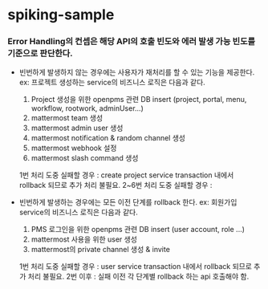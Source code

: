 # spiking-sample
### Error Handling의 컨셉은 해당 API의 호출 빈도와 에러 발생 가능 빈도를 기준으로 판단한다.

- 빈번하게 발생하지 않는 경우에는 사용자가 재처리를 할 수 있는 기능을 제공한다. 
    ex: 프로젝트 생성하는 service의 비즈니스 로직은 다음과 같다.
    1. Project 생성을 위한 openpms 관련 DB insert (project, portal, menu, workflow, rootwork, adminUser...)
    2. mattermost team 생성
    3. mattermost admin user 생성
    4. mattermost notification & random channel 생성
    5. mattermost webhook 설정
    6. mattermost slash command 생성 
    
    1번 처리 도중 실패할 경우 : create project service transaction 내에서 rollback 되므로 추가 처리 불필요.
    2~6번 처리 도중 실패할 경우 : 
    
    
    
    
- 빈번하게 발생하는 경우에는 모든 이전 단계를 rollback 한다.
    ex: 회원가입 service의 비즈니스 로직은 다음과 같다.
    1. PMS 로그인을 위한 openpms 관련 DB insert (user account, role ...)
    2. mattermost 사용을 위한 user 생성
    3. mattermost의 private channel 생성 & invite
    
   1번 처리 도중 실패할 경우 : user service transaction 내에서 rollback 되므로 추가 처리 불필요.
   2번 이후 : 실패 이전 각 단계별 rollback 하는 api 호출해야 함.

